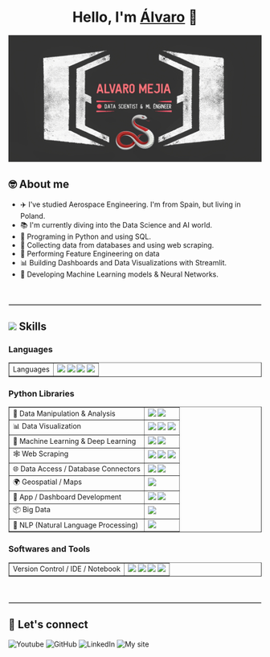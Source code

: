 <div align="center">
<h1 align="center">Hello, I'm <a href="https://linktr.ee/mgalvaro">Álvaro</a> 👋</h1>
</div>
<img src="banner-mgalvaro.jpg">

## 🤓 About me

- ✈️ I've studied Aerospace Engineering. I'm from Spain, but living in Poland.
- 📚 I'm currently diving into the Data Science and AI world.
- 🐍 Programing in Python and using SQL.
- 📝 Collecting data from databases and using web scraping.
- 🔧 Performing Feature Engineering on data
- 📊 Building Dashboards and Data Visualizations with Streamlit.
- 🧠 Developing Machine Learning models & Neural Networks.

<br>
<hr style="border: 1px solid #ccc; margin: 20px 0;">

## <img src="https://media2.giphy.com/media/QssGEmpkyEOhBCb7e1/giphy.gif?cid=ecf05e47a0n3gi1bfqntqmob8g9aid1oyj2wr3ds3mg700bl&rid=giphy.gif" width ="25"><b> Skills</b>

<!-- Languages -->
<h3>Languages</h3>
<table border="1" cellspacing="0" cellpadding="5">
  <tr>
    <td>Languages</td>
    <td>
      <img src="https://img.shields.io/badge/Python-%233776AB?style=plastic&logo=python&logoColor=%23ffffff" />
      <img src="https://img.shields.io/badge/SQL-%233776AB?style=plastic&logo=sql&logoColor=%23ffffff" />
      <img src="https://img.shields.io/badge/Matlab-%233776AB?style=plastic&logo=matlab&logoColor=%23ffffff" />
      <img src="https://img.shields.io/badge/HTML-3776AB?style=plastic&logo=html&logoColor=%23ffffff" />
    </td>
  </tr>
</table>

<!-- Python Libraries -->
<h3>Python Libraries</h3>
<table border="1" cellspacing="0" cellpadding="5">
  <tr>
    <td>🧮 Data Manipulation & Analysis</td>
    <td>
      <img src="https://img.shields.io/badge/Pandas-%23e62710?style=plastic&logo=pandas&logoColor=%23ffffff" />
      <img src="https://img.shields.io/badge/NumPy-%23e62710?style=plastic&logo=numpy&logoColor=%23ffffff" />
    </td>
  </tr>
  <tr>
    <td>📊 Data Visualization</td>
    <td>
      <img src="https://img.shields.io/badge/Matplotlib-%23dea612?style=plastic&logo=matplotlib&logoColor=%23ffffff" />
      <img src="https://img.shields.io/badge/Seaborn-%23dea612?style=plastic&logo=seaborn&logoColor=%23ffffff" />
      <img src="https://img.shields.io/badge/Plotly-%23dea612?style=plastic&logo=plotly&logoColor=%23ffffff" />
    </td>
  </tr>
  <tr>
    <td>🤖 Machine Learning & Deep Learning</td>
    <td>
      <img src="https://img.shields.io/badge/Scikit%20learn-15ce77?style=plastic&logo=scikit-learn&logoColor=%23ffffff" />
      <img src="https://img.shields.io/badge/TensorFlow%20%2F%20Keras-15ce77?style=plastic&logo=tensorflow&logoColor=%23ffffff" />
    </td>
  </tr>
  <tr>
    <td>🕸️ Web Scraping</td>
    <td>
      <img src="https://img.shields.io/badge/BeautifulSoup-1c7a20?style=plastic&logo=BeautifulSoup&logoColor=%23ffffff" />
      <img src="https://img.shields.io/badge/requests-1c7a20?style=plastic&logo=requests&logoColor=%23ffffff" />
      <img src="https://img.shields.io/badge/Selenium-1c7a20?style=plastic&logo=Selenium&logoColor=%23ffffff" />
    </td>
  </tr>
  <tr>
    <td>🌐 Data Access / Database Connectors</td>
    <td>
      <img src="https://img.shields.io/badge/MySQL-4479A1?style=plastic&logo=mysql&logoColor=%23ffffff" />
      <img src="https://img.shields.io/badge/SQLAlchemy-4479A1?style=plastic&logo=sqlalchemy&logoColor=%23ffffff" />
    </td>
  </tr>
  <tr>
    <td>🌍 Geospatial / Maps</td>
    <td>
      <img src="https://img.shields.io/badge/Folium-%234bd4d2?style=plastic&logo=folium&logoColor=%23ffffff" />
    </td>
  </tr>
  <tr>
    <td>📱 App / Dashboard Development</td>
    <td>
      <img src="https://img.shields.io/badge/Streamlit-%23921cfa?style=plastic&logo=streamlit&logoColor=%23ffffff" />
      <img src="https://img.shields.io/badge/Dash-%23921cfa?style=plastic&logo=dash&logoColor=%23ffffff" />
    </td>
  </tr>
  <tr>
    <td>📦 Big Data</td>
    <td>
      <img src="https://img.shields.io/badge/Pyspark-%23064cee?style=plastic&logo=pyspark&logoColor=%23ffffff" />
    </td>
  </tr>
  <tr>
    <td>🧠 NLP (Natural Language Processing)</td>
    <td>
      <img src="https://img.shields.io/badge/NLTK-ea0db8?style=plastic&logo=nltk&logoColor=%23ffffff" />
    </td>
  </tr>
</table>

<!-- Tools -->
<h3>Softwares and Tools</h3>
<table border="1" cellspacing="0" cellpadding="5">
  <tr>
    <td>Version Control / IDE / Notebook</td>
    <td>
      <img src="https://img.shields.io/badge/Git-%23F05032?style=plastic&logo=git&logoColor=%23ffffff" />
      <img src="https://img.shields.io/badge/GitHub-%23181717?style=plastic&logo=github&logoColor=%23ffffff" />
      <img src="https://img.shields.io/badge/VS%20Code-blue?style=plastic&logo=visual-studio-code&logoColor=%23ffffff" />
      <img src="https://img.shields.io/badge/Jupyter%20Notebooks-F05032?style=plastic&logo=jupyter&logoColor=%23ffffff" />
    </td>
  </tr>
</table>

<br>
<hr style="border: 1px solid #ccc; margin: 20px 0;">

## 🔗 Let's connect

![Youtube](https://img.shields.io/badge/YouTube-%23dc0909?style=plastic&logo=youtube&logoColor=%23ffffff&link=https%3A%2F%2Fwww.youtube.com%2F%40mgalvaro)
![GitHub](https://img.shields.io/badge/Github-%23181717?style=plastic&logo=github&logoColor=%23ffffff&link=https%3A%2F%2Fgithub.com%2Fmgalvaro)
![LinkedIn](https://img.shields.io/badge/LinkedIn-blue?style=plastic&logo=linkedin&logoColor=%23ffffff&link=https%3A%2F%2Fwww.linkedin.com%2Fin%2Falvaro-mejia-garcia%2F)
![My site](https://img.shields.io/badge/%F0%9F%8C%90-My%20site-44d6ac?style=plastic&cacheSeconds=https%3A%2F%2Falvarodsci.wixsite.com%2Falvaro-mejia)



<!--
**mgalvaro/mgalvaro** is a ✨ _special_ ✨ repository because its `README.md` (this file) appears on your GitHub profile.

Here are some ideas to get you started:

- 🔭 I’m currently working on ...
- 🌱 I’m currently learning ...
- 👯 I’m looking to collaborate on ...
- 🤔 I’m looking for help with ...
- 💬 Ask me about ...
- 📫 How to reach me: ...
- 😄 Pronouns: ...
- ⚡ Fun fact: ...
-->
